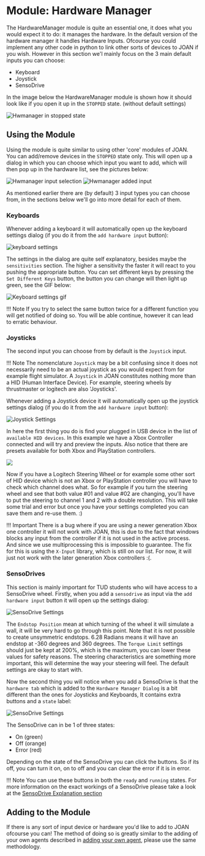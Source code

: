 # Module: Hardware Manager
The HardwareManager module is quite an essential one, it does what you would expect it to do: it manages the hardware.
In the default version of the hardware manager it handles Hardware Inputs. Ofcourse you could implement any other 
code in python to link other sorts of devices to JOAN if you wish. However in this section we'l mainly focus on the 
3 main default inputs you can choose:

- Keyboard
- Joystick
- SensoDrive
 
In the image below the HardwareManager module is shown how it should look like if you open it up in the 
`STOPPED` state. (without default settings)

![Hwmanager in stopped state](imgs/modules-hardwaremanager-stopped-state.PNG)

## <a name="using_hw_manager"></a>Using the Module
Using the module is quite similar to using other 'core' modules of JOAN. You can add/remove devices in the `STOPPED` 
state only. This will open up a dialog in which you can choose which input you want to add, which will then pop up in the 
hardware list, see the pictures below:

![Hwmanager input selection](imgs/modules-hardwaremanager-input-selection.PNG)
![Hwmanager added input](imgs/modules-hardwaremanager-added-input.PNG)

As mentioned earlier there are (by default) 3 input types you can choose from, in the sections below we'll go into more 
detail for each of them.

### Keyboards
Whenever adding a keyboard it will automatically open up the keyboard settings dialog (if you do it from the `add hardware input` button):

![keyboard settings](imgs/modules-hardwaremanager-keyboard-settings.PNG)

The settings in the dialog are quite self explanatory, besides maybe the `sensitivities` section. The higher
a sensitivity the faster it will react to you pushing the appropriate button.
You can set different keys by pressing the `Set Different Keys` button, the button you can change will then
light up green, see the GIF below:

![Keyboard settings gif](gifs/modules-hardwaremanager-keyboard-settings.gif)

!!! Note
    If you try to select the same button twice for a different function you will get notified of doing so. You will be able 
    continue, however it can lead to erratic behaviour.

### Joysticks
The second input you can choose from by default is the `Joystick` input. 

!!! Note 
    The nomenclature `Joystick` may be a bit confusing  since it does not necessarily need to be an actual joystick as 
    you would expect from for example flight simulator. A `Joystick` in JOAN constitutes nothing more than a HID 
    (Human Interface Device). For example, steering wheels by thrustmaster or logitech are also 'Joysticks'.

Whenever adding a Joystick device it will automatically open up the joystick settings dialog (if you do it from the `add hardware input` button):

![Joystick Settings](imgs/modules-hardwaremanager-joystick-settings.PNG)

In here the first thing you do is find your plugged in USB device in the list of `available HID devices`. In this example 
we have a Xbox Controller connected and will try and preview the inputs. Also notice that there are presets available for
both Xbox and PlayStation controllers.

[ ![](gifs/modules-hardwaremanager-joysticksettings.gif) ](gifs/modules-hardwaremanager-joysticksettings.gif)

Now if you have a Logitech Steering Wheel or for example some other sort of HID device which is not an Xbox or PlayStation controller
you will have to check which channel does what. So for example if you turn the steering wheel and see that both value #01 and value #02 
are changing, you'll have to put the steering to channel 1 and 2 with a double resolution. This will take some trial and error
but once you have your settings completed you can save them and re-use them. :)

!!! Important
    There is a bug where if you are using a newer generation Xbox one controller it will not work with JOAN, this is due to the fact that
    windows blocks any input from the controller if it is not used in the active process. And since we use multiprocessing this is 
    impossible to guarantee. The fix for this is using the `X-Input` library, which is still on our list. For now, it will just not work
    with the later generation Xbox controllers :(.

### SensoDrives
This section is mainly important for TUD students who will have access to a SensoDrive wheel. Firstly, when you add a `sensodrive` as input 
via the `add hardware input` button it will open up the settings dialog:

![SensoDrive Settings](imgs/modules-hardwaremanager-sensodrive-settings.PNG)

The `Endstop Position` mean at which turning of the wheel it will simulate a wall, it will be very hard to go through this point. Note that
it is not possible to create unsymmetric endstops. 6.28 Radians means it will have an endstop at -360 degrees and 360 degrees.
The `Torque Limit` settings should just be kept at 200%, which is the maximum, you can lower these values for safety reasons.
The steering characteristics are something more important, this will determine the way your steering will feel. The default 
settings are okay to start with.

Now the second thing you will notice when you add a SensoDrive is that the `hardware tab` which is added to the `Hardware Manager Dialog` is a bit
different than the ones for Joysticks and Keyboards, It contains extra buttons and a `state` label:

![SensoDrive Settings](imgs/modules-hardwaremanager-sensodrive-tab.PNG)

The SensoDrive can in be 1 of three states:

- On (green)
- Off (orange)
- Error (red)

Depending on the state of the SensoDrive you can click the buttons. So if its off, you can turn it on, on to off and you can clear the error if it is in 
error. 

!!! Note 
    You can use these buttons in both the `ready` and `running` states. For more information on the exact workings of a SensoDrive please
    take a look at the [SensoDrive Explanation section](other-sensodrive.md)

## Adding to the Module
If there is any sort of input device or hardware you'd like to add to JOAN ofcourse you can! The method
of doing so is greatly similar to the adding of your own agents described in
[adding your own agent](modules-carlainterface.md#adding_own_agents), please use the same methodology.